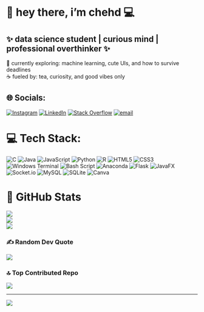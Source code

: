 <h1>🌸 hey there, i’m <strong>chehd</strong> 💻</h1>
<h2>✨ data science student | curious mind | professional overthinker ✨</h2>

<p>🌷 currently exploring: machine learning, cute UIs, and how to survive deadlines<br>
☕ fueled by: tea, curiosity, and good vibes only</p>

## 🌐 Socials:
[![Instagram](https://img.shields.io/badge/Instagram-%23E4405F.svg?logo=Instagram&logoColor=white)](https://instagram.com/itz_0v0_kiara) [![LinkedIn](https://img.shields.io/badge/LinkedIn-%230077B5.svg?logo=linkedin&logoColor=white)](https://www.linkedin.com/in/meriem-chehd-merad-4991b12b4/) [![Stack Overflow](https://img.shields.io/badge/-Stackoverflow-FE7A16?logo=stack-overflow&logoColor=white)](https://stackoverflow.com/users/Chehd) [![email](https://img.shields.io/badge/Email-D14836?logo=gmail&logoColor=white)](mailto:merad.meriem.chehd@gmail.com) 

# 💻 Tech Stack:
![C](https://img.shields.io/badge/c-%2300599C.svg?style=for-the-badge&logo=c&logoColor=white) ![Java](https://img.shields.io/badge/java-%23ED8B00.svg?style=for-the-badge&logo=openjdk&logoColor=white) ![JavaScript](https://img.shields.io/badge/javascript-%23323330.svg?style=for-the-badge&logo=javascript&logoColor=%23F7DF1E) ![Python](https://img.shields.io/badge/python-3670A0?style=for-the-badge&logo=python&logoColor=ffdd54) ![R](https://img.shields.io/badge/r-%23276DC3.svg?style=for-the-badge&logo=r&logoColor=white) ![HTML5](https://img.shields.io/badge/html5-%23E34F26.svg?style=for-the-badge&logo=html5&logoColor=white) ![CSS3](https://img.shields.io/badge/css3-%231572B6.svg?style=for-the-badge&logo=css3&logoColor=white) ![Windows Terminal](https://img.shields.io/badge/Windows%20Terminal-%234D4D4D.svg?style=for-the-badge&logo=windows-terminal&logoColor=white) ![Bash Script](https://img.shields.io/badge/bash_script-%23121011.svg?style=for-the-badge&logo=gnu-bash&logoColor=white) ![Anaconda](https://img.shields.io/badge/Anaconda-%2344A833.svg?style=for-the-badge&logo=anaconda&logoColor=white) ![Flask](https://img.shields.io/badge/flask-%23000.svg?style=for-the-badge&logo=flask&logoColor=white) ![JavaFX](https://img.shields.io/badge/javafx-%23FF0000.svg?style=for-the-badge&logo=javafx&logoColor=white) ![Socket.io](https://img.shields.io/badge/Socket.io-black?style=for-the-badge&logo=socket.io&badgeColor=010101) ![MySQL](https://img.shields.io/badge/mysql-4479A1.svg?style=for-the-badge&logo=mysql&logoColor=white) ![SQLite](https://img.shields.io/badge/sqlite-%2307405e.svg?style=for-the-badge&logo=sqlite&logoColor=white) ![Canva](https://img.shields.io/badge/Canva-%2300C4CC.svg?style=for-the-badge&logo=Canva&logoColor=white)
# 💖 GitHub Stats

![](https://github-readme-stats.vercel.app/api?username=me-r1em&show_icons=true&title_color=f5778d&text_color=f4b2b0&icon_color=f38d9e&bg_color=fff0db&border_color=f4b2b0&hide_border=false&include_all_commits=true&count_private=true)<br/>
![](https://nirzak-streak-stats.vercel.app/?user=me-r1em&background=fff0db&ring=f5778d&fire=f5778d&currStreakNum=f5778d&sideNums=f5778d&currStreakLabel=f5778d&sideLabels=f4b2b0&dates=f38d9e&hide_border=false)<br/>
![](https://github-readme-stats.vercel.app/api/top-langs/?username=me-r1em&title_color=f5778d&text_color=f4b2b0&bg_color=fff0db&border_color=f4b2b0&layout=compact)

### ✍️ Random Dev Quote
![](https://quotes-github-readme.vercel.app/api?type=horizontal&theme=light)

### 🔝 Top Contributed Repo
![](https://github-contributor-stats.vercel.app/api?username=me-r1em&limit=5&theme=rose&combine_all_yearly_contributions=true)

---
[![](https://visitcount.itsvg.in/api?id=me-r1em&icon=9&color=10)](https://visitcount.itsvg.in)

<!-- Proudly created with GPRM ( https://gprm.itsvg.in ) -->

